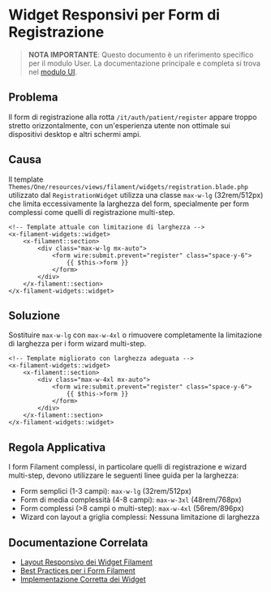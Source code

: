 # Widget Responsivi per Form di Registrazione

> **NOTA IMPORTANTE**: Questo documento è un riferimento specifico per il modulo User. 
> La documentazione principale e completa si trova nel [modulo UI](../../../UI/docs/blocks/filament-component-integration.md#layout-responsivo-dei-widget-filament).

## Problema

Il form di registrazione alla rotta `/it/auth/patient/register` appare troppo stretto orizzontalmente, con un'esperienza utente non ottimale sui dispositivi desktop e altri schermi ampi.

## Causa

Il template `Themes/One/resources/views/filament/widgets/registration.blade.php` utilizzato dal `RegistrationWidget` utilizza una classe `max-w-lg` (32rem/512px) che limita eccessivamente la larghezza del form, specialmente per form complessi come quelli di registrazione multi-step.

```blade
<!-- Template attuale con limitazione di larghezza -->
<x-filament-widgets::widget>
    <x-filament::section>
        <div class="max-w-lg mx-auto">
            <form wire:submit.prevent="register" class="space-y-6">
                {{ $this->form }}
            </form>
        </div>
    </x-filament::section>
</x-filament-widgets::widget>
```

## Soluzione

Sostituire `max-w-lg` con `max-w-4xl` o rimuovere completamente la limitazione di larghezza per i form wizard multi-step.

```blade
<!-- Template migliorato con larghezza adeguata -->
<x-filament-widgets::widget>
    <x-filament::section>
        <div class="max-w-4xl mx-auto">
            <form wire:submit.prevent="register" class="space-y-6">
                {{ $this->form }}
            </form>
        </div>
    </x-filament::section>
</x-filament-widgets::widget>
```

## Regola Applicativa

I form Filament complessi, in particolare quelli di registrazione e wizard multi-step, devono utilizzare le seguenti linee guida per la larghezza:

- Form semplici (1-3 campi): `max-w-lg` (32rem/512px) 
- Form di media complessità (4-8 campi): `max-w-3xl` (48rem/768px)
- Form complessi (>8 campi o multi-step): `max-w-4xl` (56rem/896px)
- Wizard con layout a griglia complessi: Nessuna limitazione di larghezza

## Documentazione Correlata

- [Layout Responsivo dei Widget Filament](../../../UI/docs/blocks/filament-component-integration.md#layout-responsivo-dei-widget-filament)
- [Best Practices per i Form Filament](../../../UI/docs/filament/form-best-practices.md)
- [Implementazione Corretta dei Widget](../../../Xot/docs/filament-widgets.md)
